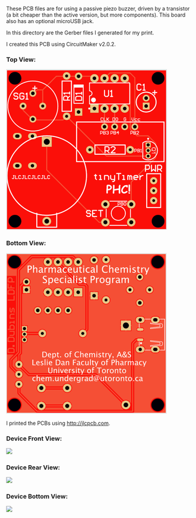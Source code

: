 These PCB files are for using a passive piezo buzzer, driven by a transistor (a bit cheaper than the active version, but more components). This board also has an optional microUSB jack.

In this directory are the Gerber files I generated for my print.

I created this PCB using CircuitMaker v2.0.2.

### Top View:
<img src="https://github.com/dndubins/ATtiny85/blob/main/LabToy85/pics/passivePCB_top.png">

### Bottom View:
<img src="https://github.com/dndubins/ATtiny85/blob/main/LabToy85/pics/passivePCB_bottom.png">

I printed the PCBs using http://jlcpcb.com.

### Device Front View:
<img src="https://github.com/dndubins/ATtiny85/blob/main/LabToy85/pics/passive_front.png">

### Device Rear View:
<img src="https://github.com/dndubins/ATtiny85/blob/main/LabToy85/pics/passive_back.png">

### Device Bottom View:
<img src="https://github.com/dndubins/ATtiny85/blob/main/LabToy85/pics/passive_bottom.png">
